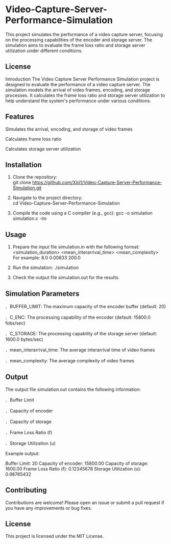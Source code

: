 # Video-Capture-Server-Performance-Simulation
This project simulates the performance of a video capture server, focusing on the processing capabilities of the encoder and storage server. The simulation aims to evaluate the frame loss ratio and storage server utilization under different conditions.

## License

Introduction
The Video Capture Server Performance Simulation project is designed to evaluate the performance of a video capture server. The simulation models the arrival of video frames, encoding, and storage processes. It calculates the frame loss ratio and storage server utilization to help understand the system's performance under various conditions.

## Features
Simulates the arrival, encoding, and storage of video frames

Calculates frame loss ratio

Calculates storage server utilization

## Installation
1. Clone the repository:   
git clone https://github.com/Xiiii1/Video-Capture-Server-Performance-Simulation.git

2. Navigate to the project directory:   
cd Video-Capture-Server-Performance-Simulation

3. Compile the code using a C compiler (e.g., gcc):
gcc -o simulation simulation.c -lm

## Usage
1. Prepare the input file simulation.in with the following format:
<simulation_duration> <mean_interarrival_time> <mean_complexity>
For example:
8.0 0.00833 200.0

2. Run the simulation:
./simulation

3. Check the output file simulation.out for the results.

## Simulation Parameters
．BUFFER_LIMIT: The maximum capacity of the encoder buffer (default: 20)

．C_ENC: The processing capability of the encoder (default: 15800.0 fobs/sec)

．C_STORAGE: The processing capability of the storage server (default: 1600.0 bytes/sec)

．mean_interarrival_time: The average interarrival time of video frames

．mean_complexity: The average complexity of video frames

## Output
The output file simulation.out contains the following information:

．Buffer Limit

．Capacity of encoder

．Capacity of storage

．Frame Loss Ratio (f)

．Storage Utilization (u)

Example output:

Buffer Limit: 20
Capacity of encoder: 15800.00
Capacity of storage: 1600.00
Frame Loss Ratio (f): 0.12345678
Storage Utilization (u): 0.98765432

## Contributing
Contributions are welcome! Please open an issue or submit a pull request if you have any improvements or bug fixes.

## License
This project is licensed under the MIT License.
